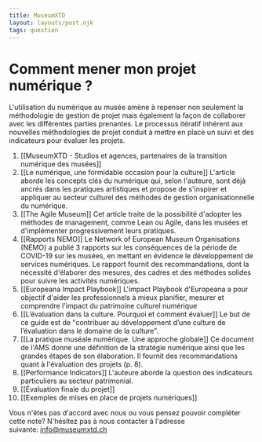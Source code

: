 ```yaml
---
title: MuseumXTD
layout: layouts/post.njk
tags: question
---
```

# Comment mener mon projet numérique ?
L'utilisation du numérique au musée amène à repenser non seulement la méthodologie de gestion de projet mais également la façon de collaborer avec les différentes parties prenantes. Le processus itératif inhérent aux nouvelles méthodologies de projet conduit à mettre en place un suivi et des indicateurs pour évaluer les projets.  


1. [[MuseumXTD - Studios et agences, partenaires de la transition numérique des musées]]
2. [[Le numérique, une formidable occasion pour la culture]]
   L'article aborde les concepts clés du numérique qui, selon l'auteure, sont déjà ancrés dans les pratiques artistiques et propose de s'inspirer et appliquer au secteur culturel des méthodes de gestion organisationnelle du numérique.
3. [[The Agile Museum]]
   Cet article traite de la possibilité d'adopter les méthodes de management, comme Lean ou Agile, dans les musées et d'implémenter progressivement leurs pratiques.
4. [[Rapports NEMO]]
   Le Network of European Museum Organisations (NEMO) a publié 3 rapports sur les conséquences de la période de COVID-19 sur les musées, en mettant en évidence le développement de services numériques. Le rapport fournit des recommandations, dont la nécessité d'élaborer des mesures, des cadres et des méthodes solides pour suivre les activités numériques. 
5. [[Europeana Impact Playbook]]
   L'impact Playbook d'Europeana a pour objectif d'aider les professionnels à mieux planifier, mesurer et comprendre l'impact du patrimoine culturel numérique
6. [[L’évaluation dans la culture. Pourquoi et comment évaluer]]
   Le but de ce guide est de "contribuer au développement d’une culture de l’évaluation dans le domaine de la culture". 
7. [[La pratique muséale numérique. Une approche globale]]
   Ce document de l'AMS donne une définition de la stratégie numérique ainsi que les grandes étapes de son élaboration. Il fournit des recommandations quant à l'évaluation des projets (p. 8). 
8. [[Performance Indicators]]
   L'auteure aborde la question des indicateurs particuliers au secteur patrimonial. 
9. [[Évaluation finale du projet]]
10. [[Exemples de mises en place de projets numériques]]

 
Vous n'êtes pas d'accord avec nous ou vous pensez pouvoir compléter cette note? N'hésitez pas à nous contacter à l'adresse suivante: [info@museumxtd.ch](mailto:info@museumxtd.ch)